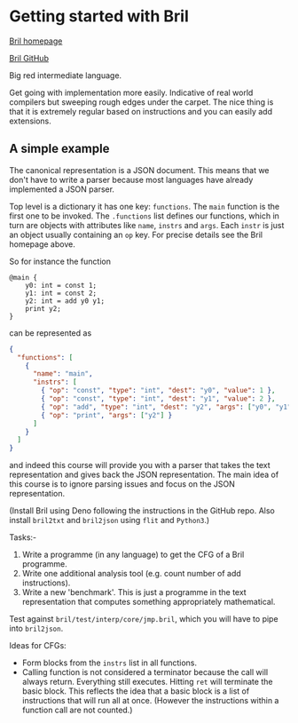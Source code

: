 # Getting started with Bril

[Bril homepage](https://capra.cs.cornell.edu/bril)

[Bril GitHub](https://github.com/sampsyo/bril)

Big red intermediate language.

Get going with implementation more easily.
Indicative of real world compilers but sweeping rough edges under the carpet.
The nice thing is that it is extremely regular based on instructions and you can easily add extensions.

## A simple example

The canonical representation is a JSON document.
This means that we don't have to write a parser because most languages have already implemented a JSON parser.

Top level is a dictionary it has one key: `functions`.
The `main` function is the first one to be invoked.
The `.functions` list defines our functions, which in turn are objects with attributes like `name`, `instrs` and `args`.
Each `instr` is just an object usually containing an `op` key.
For precise details see the Bril homepage above.

So for instance the function

```
@main {
    y0: int = const 1;
    y1: int = const 2;
    y2: int = add y0 y1;
    print y2;
}
```

can be represented as

```json
{
  "functions": [
    {
      "name": "main",
      "instrs": [
        { "op": "const", "type": "int", "dest": "y0", "value": 1 },
        { "op": "const", "type": "int", "dest": "y1", "value": 2 },
        { "op": "add", "type": "int", "dest": "y2", "args": ["y0", "y1"] },
        { "op": "print", "args": ["y2"] }
      ]
    }
  ]
}
```

and indeed this course will provide you with a parser that takes the text representation and gives back the JSON representation.
The main idea of this course is to ignore parsing issues and focus on the JSON representation.

(Install Bril using Deno following the instructions in the GitHub repo.
Also install `bril2txt` and `bril2json` using `flit` and `Python3`.)

Tasks:-

1. Write a programme (in any language) to get the CFG of a Bril programme.
2. Write one additional analysis tool (e.g. count number of add instructions).
3. Write a new 'benchmark'. This is just a programme in the text representation that computes something appropriately mathematical.

Test against `bril/test/interp/core/jmp.bril`, which you will have to pipe into `bril2json`.

Ideas for CFGs:

- Form blocks from the `instrs` list in all functions.
- Calling function is not considered a terminator because the call will always return. Everything still executes. Hitting `ret` will terminate the basic block. This reflects the idea that a basic block is a list of instructions that will run all at once. (However the instructions within a function call are not counted.)
